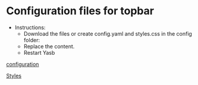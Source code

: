 # Configuration files for topbar

- Instructions:
     - Download the files or create config.yaml and styles.css in the config folder:
     - Replace the content.
     - Restart Yasb

[configuration](./config/config.yaml)

[Styles](./config/styles.css)
